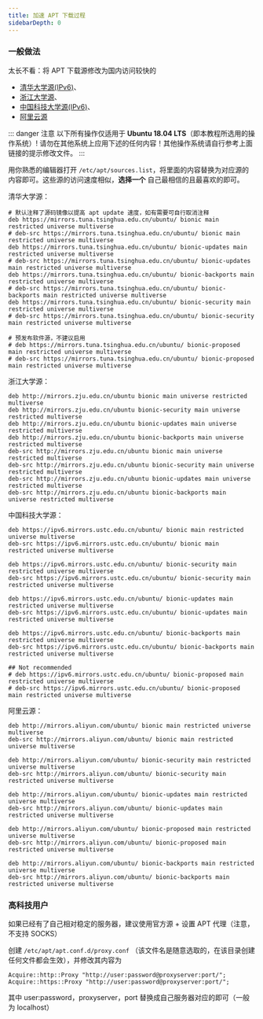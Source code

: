 ```yaml
---
title: 加速 APT 下载过程
sidebarDepth: 0
---
```


### 一般做法

太长不看：将 APT 下载源修改为国内访问较快的

+ [清华大学源(IPv6)](https://mirrors.tuna.tsinghua.edu.cn/help/ubuntu/)、
+ [浙江大学源](https://mirrors.zju.edu.cn/)、
+ [中国科技大学源(IPv6)](https://mirrors.ustc.edu.cn/repogen/)、
+ [阿里云源](https://opsx.alibaba.com/mirror)

::: danger 注意
以下所有操作仅适用于 **Ubuntu 18.04 LTS**（即本教程所选用的操作系统）! 请勿在其他系统上应用下述的任何内容！其他操作系统请自行参考上面链接的提示修改文件。
:::

用你熟悉的编辑器打开 `/etc/apt/sources.list`，将里面的内容替换为对应源的内容即可。这些源的访问速度相似，**选择一个** 自己最相信的且最喜欢的即可。

清华大学源：

```apt
# 默认注释了源码镜像以提高 apt update 速度，如有需要可自行取消注释
deb https://mirrors.tuna.tsinghua.edu.cn/ubuntu/ bionic main restricted universe multiverse
# deb-src https://mirrors.tuna.tsinghua.edu.cn/ubuntu/ bionic main restricted universe multiverse
deb https://mirrors.tuna.tsinghua.edu.cn/ubuntu/ bionic-updates main restricted universe multiverse
# deb-src https://mirrors.tuna.tsinghua.edu.cn/ubuntu/ bionic-updates main restricted universe multiverse
deb https://mirrors.tuna.tsinghua.edu.cn/ubuntu/ bionic-backports main restricted universe multiverse
# deb-src https://mirrors.tuna.tsinghua.edu.cn/ubuntu/ bionic-backports main restricted universe multiverse
deb https://mirrors.tuna.tsinghua.edu.cn/ubuntu/ bionic-security main restricted universe multiverse
# deb-src https://mirrors.tuna.tsinghua.edu.cn/ubuntu/ bionic-security main restricted universe multiverse

# 预发布软件源，不建议启用
# deb https://mirrors.tuna.tsinghua.edu.cn/ubuntu/ bionic-proposed main restricted universe multiverse
# deb-src https://mirrors.tuna.tsinghua.edu.cn/ubuntu/ bionic-proposed main restricted universe multiverse
```

浙江大学源：

```apt
deb http://mirrors.zju.edu.cn/ubuntu bionic main universe restricted multiverse
deb http://mirrors.zju.edu.cn/ubuntu bionic-security main universe restricted multiverse
deb http://mirrors.zju.edu.cn/ubuntu bionic-updates main universe restricted multiverse
deb http://mirrors.zju.edu.cn/ubuntu bionic-backports main universe restricted multiverse
deb-src http://mirrors.zju.edu.cn/ubuntu bionic main universe restricted multiverse
deb-src http://mirrors.zju.edu.cn/ubuntu bionic-security main universe restricted multiverse
deb-src http://mirrors.zju.edu.cn/ubuntu bionic-updates main universe restricted multiverse
deb-src http://mirrors.zju.edu.cn/ubuntu bionic-backports main universe restricted multiverse
```

中国科技大学源：

```apt
deb https://ipv6.mirrors.ustc.edu.cn/ubuntu/ bionic main restricted universe multiverse
deb-src https://ipv6.mirrors.ustc.edu.cn/ubuntu/ bionic main restricted universe multiverse

deb https://ipv6.mirrors.ustc.edu.cn/ubuntu/ bionic-security main restricted universe multiverse
deb-src https://ipv6.mirrors.ustc.edu.cn/ubuntu/ bionic-security main restricted universe multiverse

deb https://ipv6.mirrors.ustc.edu.cn/ubuntu/ bionic-updates main restricted universe multiverse
deb-src https://ipv6.mirrors.ustc.edu.cn/ubuntu/ bionic-updates main restricted universe multiverse

deb https://ipv6.mirrors.ustc.edu.cn/ubuntu/ bionic-backports main restricted universe multiverse
deb-src https://ipv6.mirrors.ustc.edu.cn/ubuntu/ bionic-backports main restricted universe multiverse

## Not recommended
# deb https://ipv6.mirrors.ustc.edu.cn/ubuntu/ bionic-proposed main restricted universe multiverse
# deb-src https://ipv6.mirrors.ustc.edu.cn/ubuntu/ bionic-proposed main restricted universe multiverse
```

阿里云源：

```apt
deb http://mirrors.aliyun.com/ubuntu/ bionic main restricted universe multiverse
deb-src http://mirrors.aliyun.com/ubuntu/ bionic main restricted universe multiverse

deb http://mirrors.aliyun.com/ubuntu/ bionic-security main restricted universe multiverse
deb-src http://mirrors.aliyun.com/ubuntu/ bionic-security main restricted universe multiverse

deb http://mirrors.aliyun.com/ubuntu/ bionic-updates main restricted universe multiverse
deb-src http://mirrors.aliyun.com/ubuntu/ bionic-updates main restricted universe multiverse

deb http://mirrors.aliyun.com/ubuntu/ bionic-proposed main restricted universe multiverse
deb-src http://mirrors.aliyun.com/ubuntu/ bionic-proposed main restricted universe multiverse

deb http://mirrors.aliyun.com/ubuntu/ bionic-backports main restricted universe multiverse
deb-src http://mirrors.aliyun.com/ubuntu/ bionic-backports main restricted universe multiverse
```

### 高科技用户

如果已经有了自己相对稳定的服务器，建议使用官方源 + 设置 APT 代理（注意，不支持 SOCKS）

创建 `/etc/apt/apt.conf.d/proxy.conf` （该文件名是随意选取的，在该目录创建任何文件都会生效），并修改其内容为

``` apt
Acquire::http::Proxy "http://user:password@proxyserver:port/";
Acquire::https::Proxy "http://user:password@proxyserver:port/";
```

其中 user:password，proxyserver，port 替换成自己服务器对应的即可（一般为 localhost）
